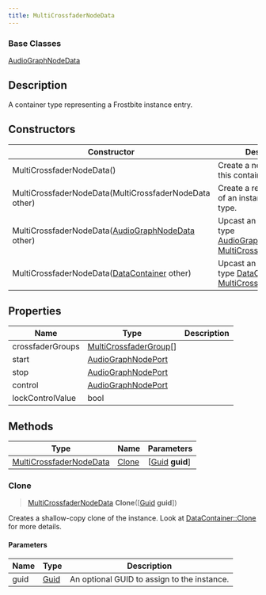 ```yaml
---
title: MultiCrossfaderNodeData
---
```

### Base Classes

[AudioGraphNodeData](/vext/ref/fb/audiographnodedata/)

## Description

A container type representing a Frostbite instance entry.

## Constructors

| Constructor                                                                        | Description                                                                                                                           |
| ---------------------------------------------------------------------------------- | ------------------------------------------------------------------------------------------------------------------------------------- |
| MultiCrossfaderNodeData()                                                          | Create a new instance of this container type.                                                                                         |
| MultiCrossfaderNodeData(MultiCrossfaderNodeData other)                             | Create a reference copy of an instance of the same type.                                                                              |
| MultiCrossfaderNodeData([AudioGraphNodeData](/vext/ref/fb/audiographnodedata/) other)            | Upcast an instance of type [AudioGraphNodeData](/vext/ref/fb/audiographnodedata/) to [MultiCrossfaderNodeData](/vext/ref/fb/multicrossfadernodedata/).            |
| MultiCrossfaderNodeData([DataContainer](/vext/ref/shared/class/datacontainer) other) | Upcast an instance of type [DataContainer](/vext/ref/shared/class/datacontainer) to [MultiCrossfaderNodeData](/vext/ref/fb/multicrossfadernodedata/). |

## Properties

| Name             | Type                                             | Description |
| ---------------- | ------------------------------------------------ | ----------- |
| crossfaderGroups | [MultiCrossfaderGroup](/vext/ref/fb/multicrossfadergroup/)\[\] |             |
| start            | [AudioGraphNodePort](/vext/ref/fb/audiographnodeport/)         |             |
| stop             | [AudioGraphNodePort](/vext/ref/fb/audiographnodeport/)         |             |
| control          | [AudioGraphNodePort](/vext/ref/fb/audiographnodeport/)         |             |
| lockControlValue | bool                                             |             |

## Methods

| Type                                               | Name            | Parameters                                     |
| -------------------------------------------------- | --------------- | ---------------------------------------------- |
| [MultiCrossfaderNodeData](/vext/ref/fb/multicrossfadernodedata/) | [Clone](#clone) | \[[Guid](/vext/ref/shared/class/guid) **guid**\] |

### Clone

> [MultiCrossfaderNodeData](/vext/ref/fb/multicrossfadernodedata/) **Clone**(\[[Guid](/vext/ref/shared/class/guid) **guid**\])

Creates a shallow-copy clone of the instance. Look at [DataContainer::Clone](/vext/ref/shared/class/datacontainer#clone) for more details.

#### Parameters

| Name | Type         | Description                                 |
| ---- | ------------ | ------------------------------------------- |
| guid | [Guid](/vext/ref/shared/class/guid/) | An optional GUID to assign to the instance. |
